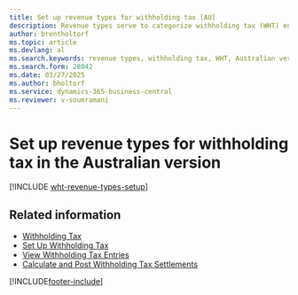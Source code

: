 ```yaml
---
title: Set up revenue types for withholding tax [AU]
description: Revenue types serve to categorize withholding tax (WHT) entries and are utilized for WHT certificates in the Australian version.
author: brentholtorf
ms.topic: article
ms.devlang: al
ms.search.keywords: revenue types, withholding tax, WHT, Australian version
ms.search.form: 28042 
ms.date: 03/27/2025
ms.author: bholtorf
ms.service: dynamics-365-business-central
ms.reviewer: v-soumramani
---
```


# Set up revenue types for withholding tax in the Australian version

[!INCLUDE [wht-revenue-types-setup](../includes/AUNZ/wht-revenue-types-setup.md)]

## Related information

- [Withholding Tax](withholding-tax.md)
- [Set Up Withholding Tax](how-to-set-up-withholding-tax.md)
- [View Withholding Tax Entries](how-to-view-withholding-tax-entries.md)
- [Calculate and Post Withholding Tax Settlements](how-to-calculate-and-post-withholding-tax-settlements.md)

[!INCLUDE[footer-include](../../includes/footer-banner.md)]
